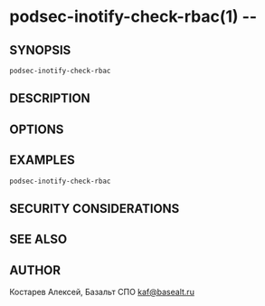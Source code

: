 podsec-inotify-check-rbac(1) --
================================

## SYNOPSIS

`podsec-inotify-check-rbac`

## DESCRIPTION


## OPTIONS

## EXAMPLES

`podsec-inotify-check-rbac`

## SECURITY CONSIDERATIONS


## SEE ALSO


## AUTHOR

Костарев Алексей, Базальт СПО
kaf@basealt.ru
